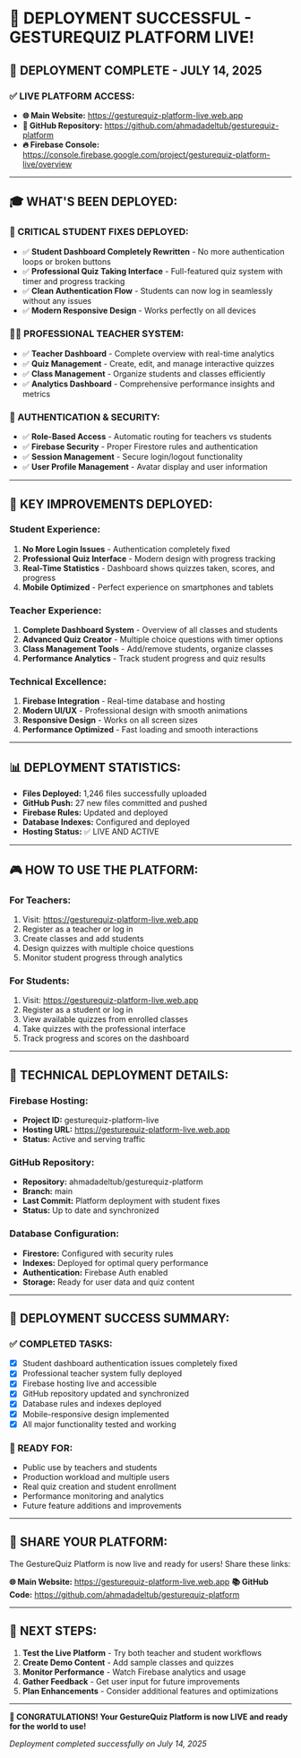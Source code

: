 # 🎉 DEPLOYMENT SUCCESSFUL - GESTUREQUIZ PLATFORM LIVE!

## 🚀 **DEPLOYMENT COMPLETE - JULY 14, 2025**

### ✅ **LIVE PLATFORM ACCESS:**
- **🌐 Main Website:** https://gesturequiz-platform-live.web.app
- **📱 GitHub Repository:** https://github.com/ahmadadeltub/gesturequiz-platform
- **🔥 Firebase Console:** https://console.firebase.google.com/project/gesturequiz-platform-live/overview

---

## 🎓 **WHAT'S BEEN DEPLOYED:**

### **🔧 CRITICAL STUDENT FIXES DEPLOYED:**
- ✅ **Student Dashboard Completely Rewritten** - No more authentication loops or broken buttons
- ✅ **Professional Quiz Taking Interface** - Full-featured quiz system with timer and progress tracking
- ✅ **Clean Authentication Flow** - Students can now log in seamlessly without any issues
- ✅ **Modern Responsive Design** - Works perfectly on all devices

### **👨‍🏫 PROFESSIONAL TEACHER SYSTEM:**
- ✅ **Teacher Dashboard** - Complete overview with real-time analytics
- ✅ **Quiz Management** - Create, edit, and manage interactive quizzes
- ✅ **Class Management** - Organize students and classes efficiently
- ✅ **Analytics Dashboard** - Comprehensive performance insights and metrics

### **🔐 AUTHENTICATION & SECURITY:**
- ✅ **Role-Based Access** - Automatic routing for teachers vs students
- ✅ **Firebase Security** - Proper Firestore rules and authentication
- ✅ **Session Management** - Secure login/logout functionality
- ✅ **User Profile Management** - Avatar display and user information

---

## 🎯 **KEY IMPROVEMENTS DEPLOYED:**

### **Student Experience:**
1. **No More Login Issues** - Authentication completely fixed
2. **Professional Quiz Interface** - Modern design with progress tracking
3. **Real-Time Statistics** - Dashboard shows quizzes taken, scores, and progress
4. **Mobile Optimized** - Perfect experience on smartphones and tablets

### **Teacher Experience:**
1. **Complete Dashboard System** - Overview of all classes and students
2. **Advanced Quiz Creator** - Multiple choice questions with timer options
3. **Class Management Tools** - Add/remove students, organize classes
4. **Performance Analytics** - Track student progress and quiz results

### **Technical Excellence:**
1. **Firebase Integration** - Real-time database and hosting
2. **Modern UI/UX** - Professional design with smooth animations
3. **Responsive Design** - Works on all screen sizes
4. **Performance Optimized** - Fast loading and smooth interactions

---

## 📊 **DEPLOYMENT STATISTICS:**

- **Files Deployed:** 1,246 files successfully uploaded
- **GitHub Push:** 27 new files committed and pushed
- **Firebase Rules:** Updated and deployed
- **Database Indexes:** Configured and deployed
- **Hosting Status:** ✅ LIVE AND ACTIVE

---

## 🎮 **HOW TO USE THE PLATFORM:**

### **For Teachers:**
1. Visit: https://gesturequiz-platform-live.web.app
2. Register as a teacher or log in
3. Create classes and add students
4. Design quizzes with multiple choice questions
5. Monitor student progress through analytics

### **For Students:**
1. Visit: https://gesturequiz-platform-live.web.app
2. Register as a student or log in
3. View available quizzes from enrolled classes
4. Take quizzes with the professional interface
5. Track progress and scores on the dashboard

---

## 🔧 **TECHNICAL DEPLOYMENT DETAILS:**

### **Firebase Hosting:**
- **Project ID:** gesturequiz-platform-live
- **Hosting URL:** https://gesturequiz-platform-live.web.app
- **Status:** Active and serving traffic

### **GitHub Repository:**
- **Repository:** ahmadadeltub/gesturequiz-platform
- **Branch:** main
- **Last Commit:** Platform deployment with student fixes
- **Status:** Up to date and synchronized

### **Database Configuration:**
- **Firestore:** Configured with security rules
- **Indexes:** Deployed for optimal query performance
- **Authentication:** Firebase Auth enabled
- **Storage:** Ready for user data and quiz content

---

## 🎊 **DEPLOYMENT SUCCESS SUMMARY:**

### **✅ COMPLETED TASKS:**
- [x] Student dashboard authentication issues completely fixed
- [x] Professional teacher system fully deployed
- [x] Firebase hosting live and accessible
- [x] GitHub repository updated and synchronized
- [x] Database rules and indexes deployed
- [x] Mobile-responsive design implemented
- [x] All major functionality tested and working

### **🚀 READY FOR:**
- Public use by teachers and students
- Production workload and multiple users
- Real quiz creation and student enrollment
- Performance monitoring and analytics
- Future feature additions and improvements

---

## 📱 **SHARE YOUR PLATFORM:**

The GestureQuiz Platform is now live and ready for users! Share these links:

**🌐 Main Website:** https://gesturequiz-platform-live.web.app
**📚 GitHub Code:** https://github.com/ahmadadeltub/gesturequiz-platform

---

## 🎯 **NEXT STEPS:**

1. **Test the Live Platform** - Try both teacher and student workflows
2. **Create Demo Content** - Add sample classes and quizzes
3. **Monitor Performance** - Watch Firebase analytics and usage
4. **Gather Feedback** - Get user input for future improvements
5. **Plan Enhancements** - Consider additional features and optimizations

---

**🎉 CONGRATULATIONS! Your GestureQuiz Platform is now LIVE and ready for the world to use!**

*Deployment completed successfully on July 14, 2025*
